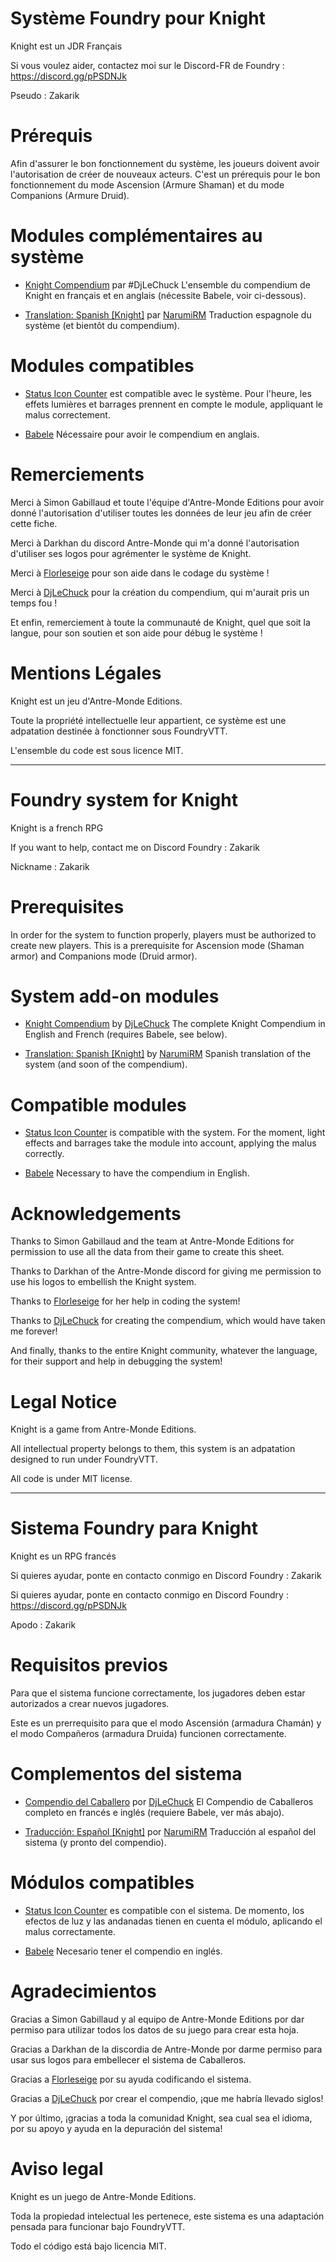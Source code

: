 # Système Foundry pour Knight
Knight est un JDR Français

Si vous voulez aider, contactez moi sur le Discord-FR de Foundry : https://discord.gg/pPSDNJk

Pseudo : Zakarik

# Prérequis
Afin d'assurer le bon fonctionnement du système, les joueurs doivent avoir l'autorisation de créer de nouveaux acteurs.
C'est un prérequis pour le bon fonctionnement du mode Ascension (Armure Shaman) et du mode Companions (Armure Druid).

# Modules complémentaires au système
- [Knight Compendium](https://foundryvtt.com/packages/knight-compendium) par #DjLeChuck
L'ensemble du compendium de Knight en français et en anglais (nécessite Babele, voir ci-dessous).

- [Translation: Spanish [Knight]](https://foundryvtt.com/packages/knight-es) par [NarumiRM](https://github.com/NarumiRM)
Traduction espagnole du système (et bientôt du compendium).

# Modules compatibles
- [Status Icon Counter](https://foundryvtt.com/packages/statuscounter) est compatible avec le système.
Pour l'heure, les effets lumières et barrages prennent en compte le module, appliquant le malus correctement.

- [Babele](https://foundryvtt.com/packages/babele)
Nécessaire pour avoir le compendium en anglais.

# Remerciements
Merci à Simon Gabillaud et toute l'équipe d'Antre-Monde Editions pour avoir donné l'autorisation d'utiliser toutes les données de leur jeu afin de créer cette fiche.

Merci à Darkhan du discord Antre-Monde qui m'a donné l'autorisation d'utiliser ses logos pour agrémenter le système de Knight.

Merci à [Florleseige](https://github.com/Florleseige) pour son aide dans le codage du système !

Merci à [DjLeChuck](https://github.com/DjLeChuck) pour la création du compendium, qui m'aurait pris un temps fou !

Et enfin, remerciement à toute la communauté de Knight, quel que soit la langue, pour son soutien et son aide pour débug le système !

# Mentions Légales
Knight est un jeu d'Antre-Monde Editions.

Toute la propriété intellectuelle leur appartient, ce système est une adpatation destinée à fonctionner sous FoundryVTT.

L'ensemble du code est sous licence MIT.

-------------

# Foundry system for Knight
Knight is a french RPG

If you want to help, contact me on Discord Foundry : Zakarik

Nickname : Zakarik

# Prerequisites
In order for the system to function properly, players must be authorized to create new players.
This is a prerequisite for Ascension mode (Shaman armor) and Companions mode (Druid armor).

# System add-on modules

- [Knight Compendium](https://foundryvtt.com/packages/knight-compendium) by [DjLeChuck](https://github.com/DjLeChuck)
The complete Knight Compendium in English and French (requires Babele, see below).

- [Translation: Spanish [Knight]](https://foundryvtt.com/packages/knight-es) by [NarumiRM](https://github.com/NarumiRM)
Spanish translation of the system (and soon of the compendium).

# Compatible modules

- [Status Icon Counter](https://foundryvtt.com/packages/statuscounter) is compatible with the system.
For the moment, light effects and barrages take the module into account, applying the malus correctly.

- [Babele](https://foundryvtt.com/packages/babele)
Necessary to have the compendium in English.

# Acknowledgements

Thanks to Simon Gabillaud and the team at Antre-Monde Editions for permission to use all the data from their game to create this sheet.

Thanks to Darkhan of the Antre-Monde discord for giving me permission to use his logos to embellish the Knight system.

Thanks to [Florleseige](https://github.com/Florleseige) for her help in coding the system!

Thanks to [DjLeChuck](https://github.com/DjLeChuck) for creating the compendium, which would have taken me forever!

And finally, thanks to the entire Knight community, whatever the language, for their support and help in debugging the system!
# Legal Notice

Knight is a game from Antre-Monde Editions.

All intellectual property belongs to them, this system is an adpatation designed to run under FoundryVTT.

All code is under MIT license.

-------------

# Sistema Foundry para Knight
Knight es un RPG francés

Si quieres ayudar, ponte en contacto conmigo en Discord Foundry : Zakarik

Si quieres ayudar, ponte en contacto conmigo en Discord Foundry : https://discord.gg/pPSDNJk

Apodo : Zakarik

# Requisitos previos

Para que el sistema funcione correctamente, los jugadores deben estar autorizados a crear nuevos jugadores.

Este es un prerrequisito para que el modo Ascensión (armadura Chamán) y el modo Compañeros (armadura Druida) funcionen correctamente.

# Complementos del sistema

- [Compendio del Caballero](https://foundryvtt.com/packages/knight-compendium) por [DjLeChuck](https://github.com/DjLeChuck)
El Compendio de Caballeros completo en francés e inglés (requiere Babele, ver más abajo).

- [Traducción: Español [Knight]](https://foundryvtt.com/packages/knight-es) por [NarumiRM](https://github.com/NarumiRM)
Traducción al español del sistema (y pronto del compendio).

# Módulos compatibles

- [Status Icon Counter](https://foundryvtt.com/packages/statuscounter) es compatible con el sistema.
De momento, los efectos de luz y las andanadas tienen en cuenta el módulo, aplicando el malus correctamente.

- [Babele](https://foundryvtt.com/packages/babele)
Necesario tener el compendio en inglés.

# Agradecimientos

Gracias a Simon Gabillaud y al equipo de Antre-Monde Editions por dar permiso para utilizar todos los datos de su juego para crear esta hoja.

Gracias a Darkhan de la discordia de Antre-Monde por darme permiso para usar sus logos para embellecer el sistema de Caballeros.

Gracias a [Florleseige](https://github.com/Florleseige) por su ayuda codificando el sistema.

Gracias a [DjLeChuck](https://github.com/DjLeChuck) por crear el compendio, ¡que me habría llevado siglos!

Y por último, ¡gracias a toda la comunidad Knight, sea cual sea el idioma, por su apoyo y ayuda en la depuración del sistema!

# Aviso legal

Knight es un juego de Antre-Monde Editions.

Toda la propiedad intelectual les pertenece, este sistema es una adaptación pensada para funcionar bajo FoundryVTT.

Todo el código está bajo licencia MIT.
